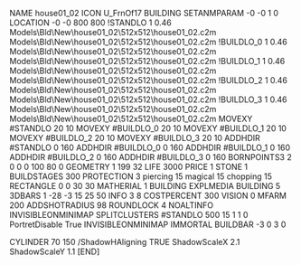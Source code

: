 NAME house01_02
ICON U_FrnOf17
BUILDING
SETANMPARAM -0 -0 1 0
LOCATION -0 -0 800 800
!STANDLO      1 0.46 Models\Bld\New\house01_02\512x512\house01_02.c2m Models\Bld\New\house01_02\512x512\house01_02.c2m
!BUILDLO_0    1 0.46 Models\Bld\New\house01_02\512x512\house01_02.c2m Models\Bld\New\house01_02\512x512\house01_02.c2m
!BUILDLO_1    1 0.46 Models\Bld\New\house01_02\512x512\house01_02.c2m Models\Bld\New\house01_02\512x512\house01_02.c2m
!BUILDLO_2    1 0.46 Models\Bld\New\house01_02\512x512\house01_02.c2m Models\Bld\New\house01_02\512x512\house01_02.c2m
!BUILDLO_3    1 0.46 Models\Bld\New\house01_02\512x512\house01_02.c2m Models\Bld\New\house01_02\512x512\house01_02.c2m
MOVEXY #STANDLO    20 10
MOVEXY #BUILDLO_0  20 10
MOVEXY #BUILDLO_1  20 10
MOVEXY #BUILDLO_2  20 10
MOVEXY #BUILDLO_3  20 10
ADDHDIR #STANDLO 0 160
ADDHDIR #BUILDLO_0 0 160
ADDHDIR #BUILDLO_1 0 160
ADDHDIR #BUILDLO_2 0 160
ADDHDIR #BUILDLO_3 0 160
BORNPOINTS3 2 0 0 0 100 80 0
GEOMETRY 1 199 32
LIFE     3000
PRICE 1 STONE 1
BUILDSTAGES 300
PROTECTION 3 piercing 15 magical 15 chopping 15
RECTANGLE    0 0 30 30
MATHERIAL 1 BUILDING
EXPLMEDIA BUILDING 5
3DBARS 1 -28 -3 15 25 50
INFO 3 8
COSTPERCENT 300
VISION 0
MFARM 200
ADDSHOTRADIUS 98
ROUNDLOCK 4
NOALTINFO
INVISIBLEONMINIMAP
SPLITCLUSTERS #STANDLO 500 15 1 1 0
PortretDisable True
INVISIBLEONMINIMAP
IMMORTAL
BUILDBAR -3 0 3 0

CYLINDER 70 150
/ShadowHAligning TRUE
ShadowScaleX 2.1
ShadowScaleY 1.1
[END]

